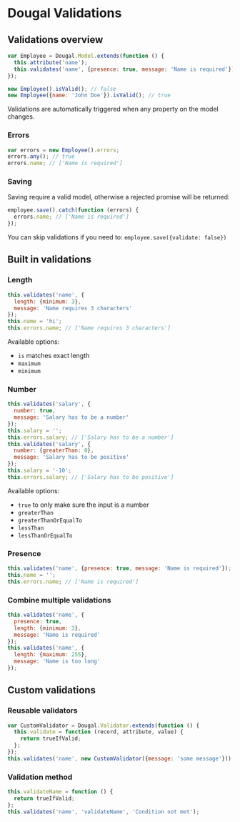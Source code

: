 # Dougal Validations

## Validations overview

```javascript
var Employee = Dougal.Model.extends(function () {
  this.attribute('name');
  this.validates('name', {presence: true, message: 'Name is required'});
});

new Employee().isValid(); // false
new Employee({name: 'John Doe'}).isValid(); // true
```

Validations are automatically triggered when any property on the model changes.

### Errors

```javascript
var errors = new Employee().errors;
errors.any(); // true
errors.name; // ['Name is required']
```

### Saving

Saving require a valid model, otherwise a rejected promise will be returned:

```javascript
employee.save().catch(function (errors) {
  errors.name; // ['Name is required']
});
```

You can skip validations if you need to: `employee.save({validate: false})`

## Built in validations

### Length

```javascript
this.validates('name', {
  length: {minimum: 3},
  message: 'Name requires 3 characters'
});
this.name = 'hi';
this.errors.name; // ['Name requires 3 characters']
```

Available options:

* `is` matches exact length
* `maximum`
* `minimum`

### Number

```javascript
this.validates('salary', {
  number: true,
  message: 'Salary has to be a number'
});
this.salary = '';
this.errors.salary; // ['Salary has to be a number']
this.validates('salary', {
  number: {greaterThan: 0},
  message: 'Salary has to be positive'
});
this.salary = '-10';
this.errors.salary; // ['Salary has to be positive']
```

Available options:

* `true` to only make sure the input is a number
* `greaterThan`
* `greaterThanOrEqualTo`
* `lessThan`
* `lessThanOrEqualTo`

### Presence

```javascript
this.validates('name', {presence: true, message: 'Name is required'});
this.name = '';
this.errors.name; // ['Name is required']
```

### Combine multiple validations

```javascript
this.validates('name', {
  presence: true,
  length: {minimum: 3},
  message: 'Name is required'
});
this.validates('name', {
  length: {maximum: 255},
  message: 'Name is too long'
});
```

## Custom validations

### Reusable validators

```javascript
var CustomValidator = Dougal.Validator.extends(function () {
  this.validate = function (record, attribute, value) {
    return trueIfValid;
  };
});
this.validates('name', new CustomValidator({message: 'some message'}));
```

### Validation method

```javascript
this.validateName = function () {
  return trueIfValid;
};
this.validates('name', 'validateName', 'Condition not met');
```

